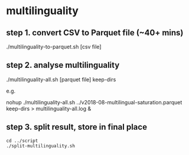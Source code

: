# multilinguality

## step 1. convert CSV to Parquet file (~40+ mins)
./multilinguality-to-parquet.sh [csv file]

## step 2. analyse multilinguality
./multilinguality-all.sh [parquet file] keep-dirs

e.g.

nohup ./multilinguality-all.sh ../v2018-08-multilingual-saturation.parquet keep-dirs > multilinguality-all.log &

## step 3. split result, store in final place
```
cd ../script
./split-multilinguality.sh
```
